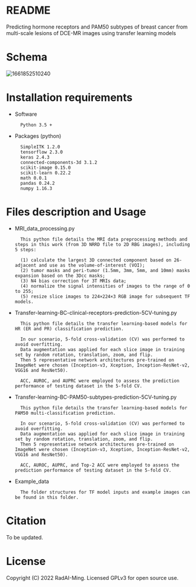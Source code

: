# README

Predicting hormone receptors and PAM50 subtypes of breast cancer from multi-scale lesions of DCE-MR images using transfer learning models

# Schema

![1661852510240](https://user-images.githubusercontent.com/96223873/187404769-a6553c85-e71d-49e4-91ae-8694da8bda23.png)


# Installation requirements

* Software

		Python 3.5 +
				
* Packages (python)

		SimpleITK 1.2.0
		tensorflow 2.3.0
		keras 2.4.3
		connected-components-3d 3.1.2 
		scikit-image 0.15.0
		scikit-learn 0.22.2
		math 0.0.1
		pandas 0.24.2
		numpy 1.16.3


# Files description and Usage


* MRI_data_processing.py 

  		This python file details the MRI data preprocessing methods and steps in this work (from 3D NRRD file to 2D RBG images), including 5 steps:

  		(1) calculate the largest 3D connected component based on 26-adjacent and use as the volume-of-interest (VOI);
  		(2) tumor masks and peri-tumor (1.5mm, 3mm, 5mm, and 10mm) masks expansion based on the 3Dcc masks;
  		(3) N4 bias correction for 3T MRIs data;
  		(4) normalize the signal intensities of images to the range of 0 to 255;
  		(5) resize slice images to 224×224×3 RGB image for subsequent TF models.

* Transfer-learning-BC-clinical-receptors-prediction-5CV-tuning.py

		This python file details the transfer learning-based models for HR (ER and PR) classification prediction.
		
		In our scenario, 5-fold cross-validation (CV) was performed to avoid overfitting. 
		Data augmentation was applied for each slice image in training set by random rotation, translation, zoom, and flip. 
		Then 5 representative network architectures pre-trained on ImageNet were chosen (Inception-v3, Xception, Inception-ResNet-v2, VGG16 and ResNet50).
		
		ACC, AUROC, and AUPRC were employed to assess the prediction performance of testing dataset in the 5-fold CV.
		
* Transfer-learning-BC-PAM50-subtypes-prediction-5CV-tuning.py

		This python file details the transfer learning-based models for PAM50 multi-classification prediction.
		
		In our scenario, 5-fold cross-validation (CV) was performed to avoid overfitting. 
		Data augmentation was applied for each slice image in training set by random rotation, translation, zoom, and flip. 
		Then 5 representative network architectures pre-trained on ImageNet were chosen (Inception-v3, Xception, Inception-ResNet-v2, VGG16 and ResNet50).
		
		ACC, AUROC, AUPRC, and Top-2 ACC were employed to assess the prediction performance of testing dataset in the 5-fold CV.

* Example_data

  		The folder structures for TF model inputs and example images can be found in this folder.


# Citation

To be updated.

# License

Copyright (C) 2022 RadAI-Ming. Licensed GPLv3 for open source use.



